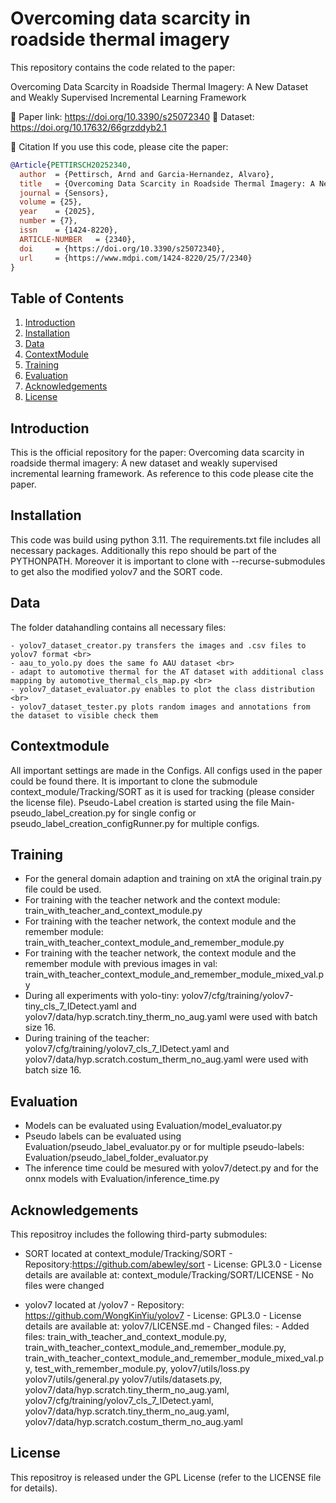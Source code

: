 # Overcoming data scarcity in roadside thermal imagery

This repository contains the code related to the paper:

Overcoming Data Scarcity in Roadside Thermal Imagery: A New Dataset and Weakly Supervised Incremental Learning Framework

📄 Paper link: https://doi.org/10.3390/s25072340 
📂 Dataset: https://doi.org/10.17632/66grzddyb2.1

📌 Citation
If you use this code, please cite the paper:

```bibtex
@Article{PETTIRSCH20252340,
  author  = {Pettirsch, Arnd and Garcia-Hernandez, Alvaro},
  title   = {Overcoming Data Scarcity in Roadside Thermal Imagery: A New Dataset and Weakly Supervised Incremental Learning Framework},
  journal = {Sensors},
  volume = {25},
  year    = {2025},
  number = {7},
  issn    = {1424-8220},
  ARTICLE-NUMBER   = {2340},
  doi     = {https://doi.org/10.3390/s25072340},
  url     = {https://www.mdpi.com/1424-8220/25/7/2340}
}
```

## Table of Contents
1. [Introduction](#introduction)
2. [Installation](#installation)
3. [Data](#data)
4. [ContextModule](#contextmodule)
5. [Training](#training)
6. [Evaluation](#evaluation)
7. [Acknowledgements](#acknowledgements)
8. [License](#license)

## Introduction 
This is the official repository for the paper: Overcoming data scarcity in roadside thermal imagery: A new dataset and weakly supervised incremental learning framework. As reference to this code please cite the paper. 

## Installation
This code was build using python 3.11. The requirements.txt file includes all necessary packages. Additionally this repo should be part of the PYTHONPATH. Moreover it is important to clone with --recurse-submodules to get also the modified yolov7 and the SORT code.


## Data
The folder datahandling contains all necessary files: <br>
 
	- yolov7_dataset_creator.py transfers the images and .csv files to yolov7 format <br> 
	- aau_to_yolo.py does the same fo AAU dataset <br>
	- adapt to automotive thermal for the AT dataset with additional class mapping by automotive_thermal_cls_map.py <br>
	- yolov7_dataset_evaluator.py enables to plot the class distribution  <br>
	- yolov7_dataset_tester.py plots random images and annotations from the dataset to visible check them 

## Contextmodule
All important settings are made in the Configs. All configs used in the paper could be found there. It is important to clone the submodule context_module/Tracking/SORT as it is used for tracking (please consider the license file). Pseudo-Label creation is started using the file Main-pseudo_label_creation.py for single config or pseudo_label_creation_configRunner.py for multiple configs. 

## Training
- For the general domain adaption and training on xtA the original train.py file could be used.
- For training with the teacher network and the context module: train_with_teacher_and_context_module.py
- For training with the teacher network, the context module and the remember module: train_with_teacher_context_module_and_remember_module.py
- For training with the teacher network, the context module and the remember module with previous images in val: train_with_teacher_context_module_and_remember_module_mixed_val.py
- During all experiments with yolo-tiny:  yolov7/cfg/training/yolov7-tiny_cls_7_IDetect.yaml  and yolov7/data/hyp.scratch.tiny_therm_no_aug.yaml were used with batch size 16. 
- During training of the teacher: yolov7/cfg/training/yolov7_cls_7_IDetect.yaml and yolov7/data/hyp.scratch.costum_therm_no_aug.yaml were used with batch size 16.

## Evaluation
- Models can be evaluated using Evaluation/model_evaluator.py
- Pseudo labels can be evaluated using Evaluation/pseudo_label_evaluator.py or for multiple pseudo-labels: Evaluation/pseudo_label_folder_evaluator.py
- The inference time could be mesured with yolov7/detect.py and for the onnx models with Evaluation/inference_time.py

## Acknowledgements
This repositroy includes the following third-party submodules: <br>

- SORT located at context_module/Tracking/SORT - 
  Repository:https://github.com/abewley/sort - 
  License: GPL3.0 - 
  License details are available at: context_module/Tracking/SORT/LICENSE - 
  No files were changed

- yolov7 located at /yolov7 - 
  Repository: https://github.com/WongKinYiu/yolov7 - 
  License: GPL3.0 - 
  License details are available at: yolov7/LICENSE.md - 
  Changed files: -
  Added files: train_with_teacher_and_context_module.py, train_with_teacher_context_module_and_remember_module.py, train_with_teacher_context_module_and_remember_module_mixed_val.py, test_with_remember_module.py, yolov7/utils/loss.py yolov7/utils/general.py yolov7/utils/datasets.py, yolov7/data/hyp.scratch.tiny_therm_no_aug.yaml, yolov7/cfg/training/yolov7_cls_7_IDetect.yaml, yolov7/data/hyp.scratch.tiny_therm_no_aug.yaml, yolov7/data/hyp.scratch.costum_therm_no_aug.yaml

## License
This repositroy is released under the GPL License (refer to the LICENSE file for details). 

